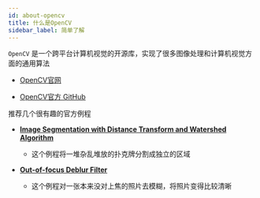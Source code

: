 ```yaml
---
id: about-opencv
title: 什么是OpenCV
sidebar_label: 简单了解
---
```


`OpenCV` 是一个跨平台计算机视觉的开源库，实现了很多图像处理和计算机视觉方面的通用算法

- [OpenCV官网](https://opencv.org/)

- [OpenCV官方 GitHub](https://github.com/opencv/opencv)


推荐几个很有趣的官方例程
- **[Image Segmentation with Distance Transform and Watershed Algorithm](https://docs.opencv.org/master/d2/dbd/tutorial_distance_transform.html)**
  - 这个例程将一堆杂乱堆放的扑克牌分割成独立的区域

- **[Out-of-focus Deblur Filter](https://docs.opencv.org/master/de/d3c/tutorial_out_of_focus_deblur_filter.html)**
  - 这个例程对一张本来没对上焦的照片去模糊，将照片变得比较清晰
